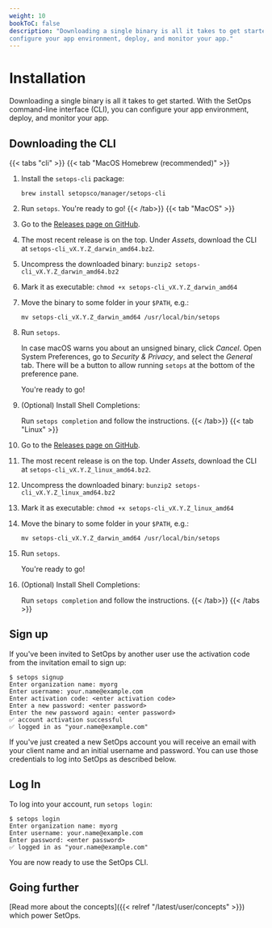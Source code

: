 ```yaml
---
weight: 10
bookToC: false
description: "Downloading a single binary is all it takes to get started. With the SetOps CLI, you can
configure your app environment, deploy, and monitor your app."
---
```

# Installation

Downloading a single binary is all it takes to get started. With the SetOps command-line interface (CLI), you can
configure your app environment, deploy, and monitor your app.

## Downloading the CLI

{{< tabs "cli" >}}
{{< tab "MacOS Homebrew (recommended)" >}}
1. Install the `setops-cli` package:

   ```shell
   brew install setopsco/manager/setops-cli
   ```

1. Run `setops`. You're ready to go!
{{< /tab>}}
{{< tab "MacOS" >}}
1. Go to the [Releases page on GitHub](https://github.com/setopsco/releases/releases).

1. The most recent release is on the top. Under *Assets*, download the CLI at `setops-cli_vX.Y.Z_darwin_amd64.bz2`.

1. Uncompress the downloaded binary: `bunzip2 setops-cli_vX.Y.Z_darwin_amd64.bz2`

1. Mark it as executable: `chmod +x setops-cli_vX.Y.Z_darwin_amd64`

1. Move the binary to some folder in your `$PATH`, e.g.:

   ```shell
   mv setops-cli_vX.Y.Z_darwin_amd64 /usr/local/bin/setops
   ```

1. Run `setops`.

   In case macOS warns you about an unsigned binary, click _Cancel_. Open System Preferences, go to _Security & Privacy_,
   and select the _General_ tab. There will be a button to allow running `setops` at the bottom of the preference pane.

   You're ready to go!

1. (Optional) Install Shell Completions:

   Run `setops completion` and follow the instructions.
{{< /tab>}}
{{< tab "Linux" >}}
1. Go to the [Releases page on GitHub](https://github.com/setopsco/releases/releases).

1. The most recent release is on the top. Under *Assets*, download the CLI at `setops-cli_vX.Y.Z_linux_amd64.bz2`.

1. Uncompress the downloaded binary: `bunzip2 setops-cli_vX.Y.Z_linux_amd64.bz2`

1. Mark it as executable: `chmod +x setops-cli_vX.Y.Z_linux_amd64`

1. Move the binary to some folder in your `$PATH`, e.g.:

   ```shell
   mv setops-cli_vX.Y.Z_darwin_amd64 /usr/local/bin/setops
   ```

1. Run `setops`.

   You're ready to go!

1. (Optional) Install Shell Completions:

   Run `setops completion` and follow the instructions.
{{< /tab>}}
{{< /tabs >}}

## Sign up

If you've been invited to SetOps by another user use the activation code from
the invitation email to sign up:

```
$ setops signup
Enter organization name: myorg
Enter username: your.name@example.com
Enter activation code: <enter activation code>
Enter a new password: <enter password>
Enter the new password again: <enter password>
✅ account activation successful
✅ logged in as "your.name@example.com"
```

If you've just created a new SetOps account you will receive an email with your client
name and an initial username and password. You can use those credentials to log
into SetOps as described below.

## Log In

To log into your account, run `setops login`:

```
$ setops login
Enter organization name: myorg
Enter username: your.name@example.com
Enter password: <enter password>
✅ logged in as "your.name@example.com"
```

You are now ready to use the SetOps CLI.

## Going further

[Read more about the concepts]({{< relref "/latest/user/concepts" >}}) which power SetOps.
